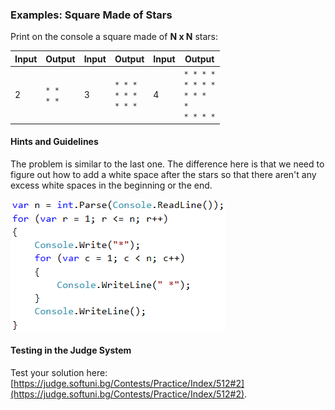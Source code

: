 ### Examples: Square Made of Stars

Print on the console a square made of **N x N** stars:

|Input|Output|Input|Output|Input|Output|
|---|---|---|---|---|---|
|2|<code>\* \*</code><br><code>\* \*</code>|3|<code>\* \* \*</code><br><code>\* \* \*</code><br><code>\* \* \*</code>|4|<code>\* \* \* \*</code><br><code>\* \* \* \*</code><br><code>\* \* \* \*</code><br><code>\* \* \* \*</code>|

#### Hints and Guidelines

The problem is similar to the last one. The difference here is that we need to figure out how to add a white space after the stars so that there aren't any excess white spaces in the beginning or the end.

![](/assets/chapter-6-images/03.Square-01.png)

#### Testing in the Judge System

Test your solution here: [https://judge.softuni.bg/Contests/Practice/Index/512#2](https://judge.softuni.bg/Contests/Practice/Index/512#2).
